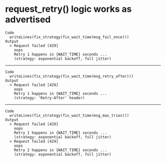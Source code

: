 # request_retry() logic works as advertised

    Code
      writeLines(fix_strategy(fix_wait_time(msg_fail_once)))
    Output
      > Request failed [429]
        oops
        Retry 1 happens in {WAIT_TIME} seconds ...
        (strategy: exponential backoff, full jitter)

---

    Code
      writeLines(fix_strategy(fix_wait_time(msg_retry_after)))
    Output
      > Request failed [429]
        oops
        Retry 1 happens in {WAIT_TIME} seconds ...
        (strategy: 'Retry-After' header)

---

    Code
      writeLines(fix_strategy(fix_wait_time(msg_max_tries)))
    Output
      > Request failed [429]
        oops
        Retry 1 happens in {WAIT_TIME} seconds ...
        (strategy: exponential backoff, full jitter)
      > Request failed [429]
        oops
        Retry 2 happens in {WAIT_TIME} seconds ...
        (strategy: exponential backoff, full jitter)


